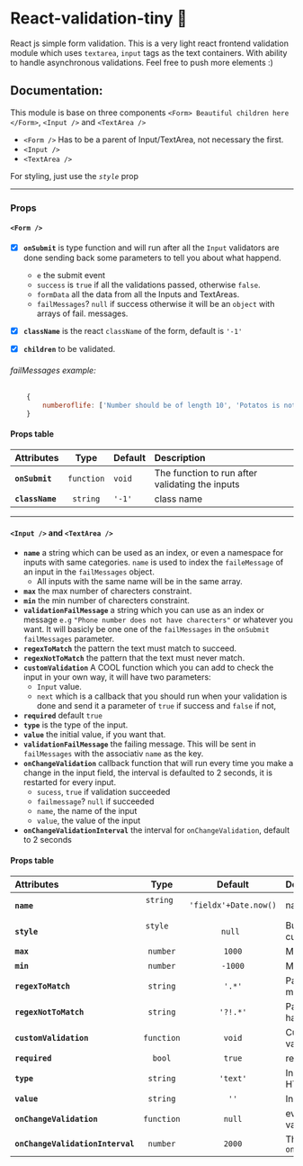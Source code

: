 # React-validation-tiny :passport_control:
React js simple form validation. This is a very light react frontend validation module which uses
`textarea`, `input` tags as the text containers. With ability to handle asynchronous validations. Feel free to push more elements :)


## Documentation:
This module is base on three components `<Form> Beautiful children here </Form>`, `<Input />` and `<TextArea />`  

* `<Form />` Has to be a parent of Input/TextArea, not necessary the first.
* `<Input />`
* `<TextArea />`

For styling, just use the *`style`* prop
___

### Props

#### `<Form />`

- [x]  **`onSubmit`** is type function and will run after all the `Input` validators are done sending back some parameters to tell you about what happend.  
  	* `e` the submit event
  	* `success` is `true` if all the validations passed, otherwise `false`.
  	* `formData` all the data from all the Inputs and TextAreas.
  	* `failMessages`? `null` if success otherwise it will be an `object`  with arrays of fail. messages.
- [x]  **`className`** is the react `className` of the form, default is `'-1'`
- [x]  **`children`** to be validated.


###### failMessages example:
```javascript
	{
		numberoflife: ['Number should be of length 10', 'Potatos is not a number'],
	}
```


#### Props table

| Attributes            | Type          | Default     | Description |
| :---------            | :--:          | :-----      | :----------- |
| **`onSubmit`**              | `function`    | `void`      | The function to run after validating the inputs|
| **`className`**      			  | `string`      | `'-1'`   	  | class name	|

___
  

#### `<Input />` and `<TextArea />`

* **`name`** a string which can be used as an index, or even a namespace for inputs with same categories. `name` is used to index the `faileMessage` of an input in the `failMessages` object.
	* All inputs with the same name will be in the same array.
* **`max`** the max number of charecters constraint. 
* **`min`** the min number of charecters constraint.
* **`validationFailMessage`** a string which you can use as an index or message `e.g` `"Phone number does not have charecters"` or whatever you want. It will basicly be one one of the `failMessages` in the `onSubmit`  `failMessages` parameter.
* **`regexToMatch`** the pattern the text must match to succeed.
* **`regexNotToMatch`** the pattern that the text must never match.
* **`customValidation`** A COOL function which you can add to check the input in your own way, it will have two parameters:  
  	* `Input` value.
  	* `next` which is a callback that you should run when your validation is done and send it a parameter of `true` if success and `false` if not, 
* **`required`** default `true`
* **`type`** is the type of the input.
* **`value`** the initial value, if you want that.
* **`validationFailMessage`** the failing message. This will be sent in `failMessages` with the associativ `name` as the key.
* **`onChangeValidation`** callback function that will run every time you make a change in the input field, the interval is defaulted to 2 seconds, it is restarted for every input.
  	* `sucess`, `true` if validation succeeded
  	* `failmessage`? `null` if succeeded
  	* `name`, the name of the input
  	* `value`, the value of the input
* **`onChangeValidationInterval`** the interval for `onChangeValidation`, default to 2 seconds


#### Props table

| Attributes            			| Type          | Default     | Description |
| :---------            			| :--:          | :-----:     | :----------- |
| **`name`**                  | `string`      | `'fieldx'+Date.now()`      | name of the field |
| **`style`**                 | `style`       | `null`      | Button container custom styles   |
| **`max`**            				| `number`      | `1000`      | Maximum length								   |
| **`min`**                		| `number`      | `-1000`     | Minimum length								   |
| **`regexToMatch`**          | `string`      | `'.*'`      | Pattern should be matched 			 |
| **`regexNotToMatch`**       | `string`      | `'?!.*'`      | Pattern should not have a match  |
| **`customValidation`**      | `function`    | `void`      | Custom async validation 				 |
| **`required`**              | `bool`        | `true`      | required HTML5									 |
| **`type`**      						| `string`      | `'text'`  		| Input type in HTML5  				  	 |
| **`value`**     						| `string`      | `''`   			| Initial value										 |
| **`onChangeValidation`**    | `function`    | `null`      | every change validation callback |
| **`onChangeValidationInterval`** | `number` | `2000`      | The interval for `onChangeValidation` |


